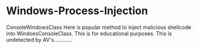 # Windows-Process-Injection
ConsoleWindowsClass
Here is popular method to inject malicious shellcode into WindoesConsoleClass. This is for educational purposes. This is undetected by AV's............
